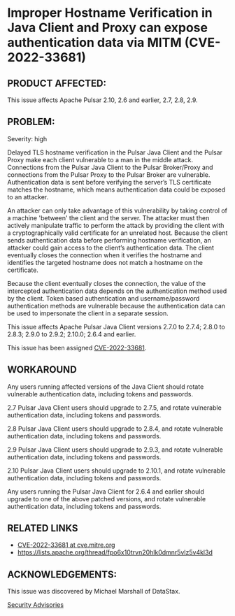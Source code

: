 # Improper Hostname Verification in Java Client and Proxy can expose authentication data via MITM (CVE-2022-33681)

## PRODUCT AFFECTED:

This issue affects Apache Pulsar 2.10, 2.6 and earlier, 2.7, 2.8, 2.9.

## PROBLEM:

Severity: high

Delayed TLS hostname verification in the Pulsar Java Client and the Pulsar Proxy make each client vulnerable to a man in the middle attack. Connections from the Pulsar Java Client to the Pulsar Broker/Proxy and connections from the Pulsar Proxy to the Pulsar Broker are vulnerable. Authentication data is sent before verifying the server’s TLS certificate matches the hostname, which means authentication data could be exposed to an attacker.

An attacker can only take advantage of this vulnerability by taking control of a machine 'between' the client and the server. The attacker must then actively manipulate traffic to perform the attack by providing the client with a cryptographically valid certificate for an unrelated host. Because the client sends authentication data before performing hostname verification, an attacker could gain access to the client’s authentication data. The client eventually closes the connection when it verifies the hostname and identifies the targeted hostname does not match a hostname on the certificate.

Because the client eventually closes the connection, the value of the intercepted authentication data depends on the authentication method used by the client. Token based authentication and username/password authentication methods are vulnerable because the authentication data can be used to impersonate the client in a separate session.

This issue affects Apache Pulsar Java Client versions 2.7.0 to 2.7.4; 2.8.0 to 2.8.3; 2.9.0 to 2.9.2; 2.10.0; 2.6.4 and earlier.

This issue has been assigned [CVE-2022-33681](http://cve.mitre.org/cgi-bin/cvename.cgi?name=CVE-2022-33681).

## WORKAROUND

Any users running affected versions of the Java Client should rotate vulnerable authentication data, including tokens and passwords.

2.7 Pulsar Java Client users should upgrade to 2.7.5, and rotate vulnerable authentication data, including tokens and passwords.

2.8 Pulsar Java Client users should upgrade to 2.8.4, and rotate vulnerable authentication data, including tokens and passwords.

2.9 Pulsar Java Client users should upgrade to 2.9.3, and rotate vulnerable authentication data, including tokens and passwords.

2.10 Pulsar Java Client users should upgrade to 2.10.1, and rotate vulnerable authentication data, including tokens and passwords.

Any users running the Pulsar Java Client for 2.6.4 and earlier should upgrade to one of the above patched versions, and rotate vulnerable authentication data, including tokens and passwords.

## RELATED LINKS

* [CVE-2022-33681 at cve.mitre.org](http://cve.mitre.org/cgi-bin/cvename.cgi?name=CVE-2022-33681)
* https://lists.apache.org/thread/fpo6x10trvn20hlk0dmnr5vlz5v4kl3d

## ACKNOWLEDGEMENTS:

This issue was discovered by Michael Marshall of DataStax.

[Security Advisories](index.md)
